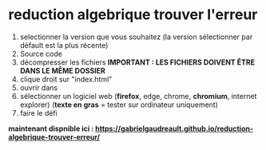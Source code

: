 # reduction algebrique trouver l'erreur

1. selectionner la version que vous souhaitez (la version sélectionner par défault est la plus récente)
2. Source code
3. décompresser les fichiers <b>IMPORTANT : LES FICHIERS DOIVENT ÊTRE DANS LE MÊME DOSSIER</b>
4. clique droit sur "index.html"
5. ouvrir dans
6. sélectionner un logiciel web (<b>firefox</b>, edge, chrome, <b>chromium</b>, internet explorer) (<b>texte en gras</b> = tester sur ordinateur uniquement) 
7. faire le défi


<b>maintenant dispnible ici : https://gabrielgaudreault.github.io/reduction-algebrique-trouver-erreur/</b>
